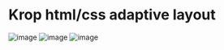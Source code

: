 # Krop html/css adaptive layout


![image](https://github.com/user-attachments/assets/319d201b-4b70-47b0-be34-e5f5defa2be7)
![image](https://github.com/user-attachments/assets/ffe16ca2-6d9b-49f2-b003-f4e031f125ae)
![image](https://github.com/user-attachments/assets/2d857d52-fc51-4b06-8491-4880abc519e6)
